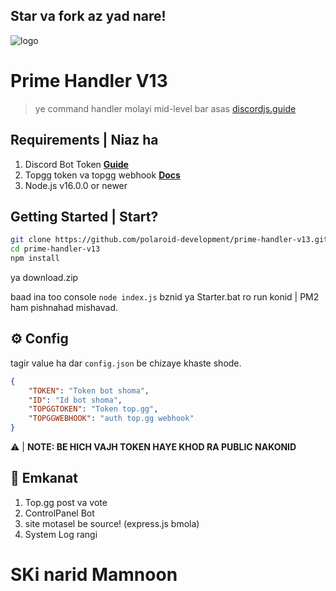 ## Star va fork az yad nare!
![logo](https://media.discordapp.net/attachments/855360822338519041/931098103380049920/20220113_113234.png?width=668&height=418)

# Prime Handler V13
> ye command handler molayi mid-level bar asas [discordjs.guide](https://discordjs.guide)

## Requirements | Niaz ha

1. Discord Bot Token **[Guide](https://discordjs.guide/preparations/setting-up-a-bot-application.html#creating-your-bot)**
2. Topgg token va topgg webhook **[Docs](https://docs.top.gg)**  
3. Node.js v16.0.0 or newer

## Getting Started | Start?

```sh
git clone https://github.com/polaroid-development/prime-handler-v13.git
cd prime-handler-v13
npm install
```
ya download.zip

baad ina too console `node index.js` bznid ya Starter.bat ro run konid | PM2 ham pishnahad mishavad.

## ⚙️ Config

tagir value ha dar `config.json` be chizaye khaste shode.
```json
{
    "TOKEN": "Token bot shoma",
    "ID": "Id bot shoma",
    "TOPGGTOKEN": "Token top.gg",
    "TOPGGWEBHOOK": "auth top.gg webhook"
}
```

⚠️ | **NOTE: BE HICH VAJH TOKEN HAYE KHOD RA PUBLIC NAKONID** 

## 📝 Emkanat

1. Top.gg post va vote 
2. ControlPanel Bot
3. site motasel be source! (express.js bmola)
4. System Log rangi

# SKi narid Mamnoon





